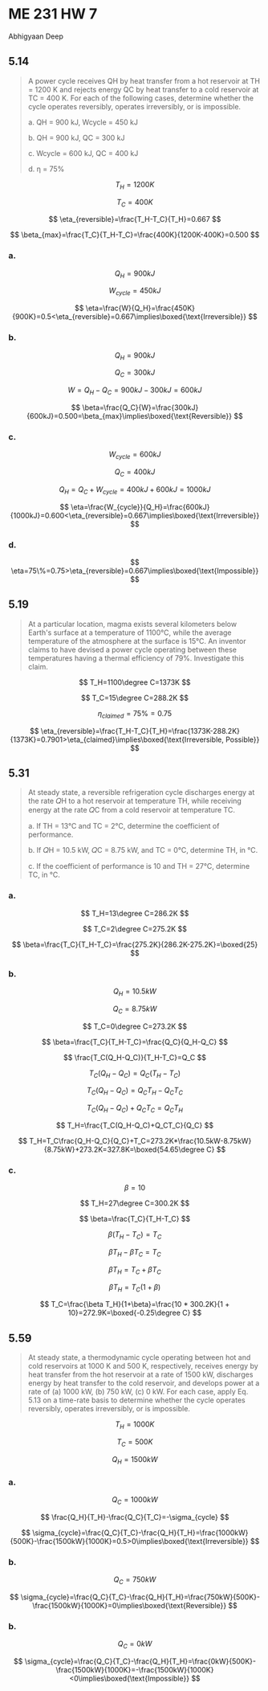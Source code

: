 # ME 231 HW 7

Abhigyaan Deep

## 5.14

> A power cycle receives QH by heat transfer from a hot reservoir at TH = 1200 K and rejects energy QC by heat transfer to a cold reservoir at TC = 400 K. For each of the following cases, determine whether the cycle operates reversibly, operates irreversibly, or is impossible.
>
> a. QH = 900 kJ, Wcycle = 450 kJ
>
> b. QH = 900 kJ, QC = 300 kJ
>
> c. Wcycle = 600 kJ, QC = 400 kJ
>
> d. η = 75%

$$
T_H=1200K
$$

$$
T_C=400K
$$

$$
\eta_{reversible}=\frac{T_H-T_C}{T_H}=0.667
$$

$$
\beta_{max}=\frac{T_C}{T_H-T_C}=\frac{400K}{1200K-400K}=0.500
$$

### a.

$$
Q_H=900kJ
$$

$$
W_{cycle}=450kJ
$$

$$
\eta=\frac{W}{Q_H}=\frac{450K}{900K}=0.5<\eta_{reversible}=0.667\implies\boxed{\text{Irreversible}}
$$

### b.

$$
Q_H=900kJ
$$

$$
Q_C=300kJ
$$

$$
W=Q_H-Q_C=900kJ-300kJ=600kJ
$$

$$
\beta=\frac{Q_C}{W}=\frac{300kJ}{600kJ}=0.500=\beta_{max}\implies\boxed{\text{Reversible}}
$$

### c.

$$
W_{cycle}=600kJ
$$

$$
Q_C=400kJ
$$

$$
Q_H=Q_C+W_{cycle}=400kJ+600kJ=1000kJ
$$

$$
\eta=\frac{W_{cycle}}{Q_H}=\frac{600kJ}{1000kJ}=0.600<\eta_{reversible}=0.667\implies\boxed{\text{Irreversible}}
$$

### d.

$$
\eta=75\%=0.75>\eta_{reversible}=0.667\implies\boxed{\text{Impossible}}
$$

## 5.19

> At a particular location, magma exists several kilometers below Earth's surface at a temperature of 1100°C, while the average temperature of the atmosphere at the surface is 15°C. An inventor claims to have devised a power cycle operating between these temperatures having a thermal efficiency of 79%. Investigate this claim.

$$
T_H=1100\degree C=1373K
$$

$$
T_C=15\degree C=288.2K
$$

$$
\eta_{claimed}=75\%=0.75
$$

$$
\eta_{reversible}=\frac{T_H-T_C}{T_H}=\frac{1373K-288.2K}{1373K}=0.7901>\eta_{claimed}\implies\boxed{\text{Irreversible, Possible}}
$$

## 5.31

> At steady state, a reversible refrigeration cycle discharges energy at the rate 𝑄H to a hot reservoir at temperature TH, while receiving energy at the rate 𝑄C from a cold reservoir at temperature TC.
>
> a. If TH = 13°C and TC = 2°C, determine the coefficient of performance.
>
> b. If 𝑄H = 10.5 kW, 𝑄C = 8.75 kW, and TC = 0°C, determine TH, in °C.
>
> c. If the coefficient of performance is 10 and TH = 27°C, determine TC, in °C.

### a.

$$
T_H=13\degree C=286.2K
$$

$$
T_C=2\degree C=275.2K
$$

$$
\beta=\frac{T_C}{T_H-T_C}=\frac{275.2K}{286.2K-275.2K}=\boxed{25}
$$

### b.

$$
Q_H=10.5kW
$$

$$
Q_C=8.75kW
$$

$$
T_C=0\degree C=273.2K
$$

$$
\beta=\frac{T_C}{T_H-T_C}=\frac{Q_C}{Q_H-Q_C}
$$

$$
\frac{T_C(Q_H-Q_C)}{T_H-T_C}=Q_C
$$

$$
T_C(Q_H-Q_C)=Q_C(T_H-T_C)
$$

$$
T_C(Q_H-Q_C)=Q_CT_H-Q_CT_C
$$

$$
T_C(Q_H-Q_C)+Q_CT_C=Q_CT_H
$$

$$
T_H=\frac{T_C(Q_H-Q_C)+Q_CT_C}{Q_C}
$$

$$
T_H=T_C\frac{Q_H-Q_C}{Q_C}+T_C=273.2K*\frac{10.5kW-8.75kW}{8.75kW}+273.2K=327.8K=\boxed{54.65\degree C}
$$

### c.

$$
\beta=10
$$

$$
T_H=27\degree C=300.2K
$$

$$
\beta=\frac{T_C}{T_H-T_C}
$$

$$
\beta(T_H-T_C)=T_C
$$

$$
\beta T_H-\beta T_C=T_C
$$

$$
\beta T_H=T_C+\beta T_C
$$

$$
\beta T_H=T_C(1+\beta)
$$

$$
T_C=\frac{\beta T_H}{1+\beta}=\frac{10 * 300.2K}{1 + 10}=272.9K=\boxed{-0.25\degree C}
$$

## 5.59

> At steady state, a thermodynamic cycle operating between hot and cold reservoirs at 1000 K and 500 K, respectively, receives energy by heat transfer from the hot reservoir at a rate of 1500 kW, discharges energy by heat transfer to the cold reservoir, and develops power at a rate of (a) 1000 kW, (b) 750 kW, (c) 0 kW. For each case, apply Eq. 5.13 on a time-rate basis to determine whether the cycle operates reversibly, operates irreversibly, or is impossible.

$$
T_H=1000K
$$

$$
T_C=500K
$$

$$
Q_H=1500kW
$$

### a.

$$
Q_C=1000kW
$$

$$
\frac{Q_H}{T_H}-\frac{Q_C}{T_C}=-\sigma_{cycle}
$$

$$
\sigma_{cycle}=\frac{Q_C}{T_C}-\frac{Q_H}{T_H}=\frac{1000kW}{500K}-\frac{1500kW}{1000K}=0.5>0\implies\boxed{\text{Irreversible}}
$$

### b.

$$
Q_C=750kW
$$

$$
\sigma_{cycle}=\frac{Q_C}{T_C}-\frac{Q_H}{T_H}=\frac{750kW}{500K}-\frac{1500kW}{1000K}=0\implies\boxed{\text{Reversible}}
$$

### b.

$$
Q_C=0kW
$$

$$
\sigma_{cycle}=\frac{Q_C}{T_C}-\frac{Q_H}{T_H}=\frac{0kW}{500K}-\frac{1500kW}{1000K}=-\frac{1500kW}{1000K}<0\implies\boxed{\text{Impossible}}
$$
